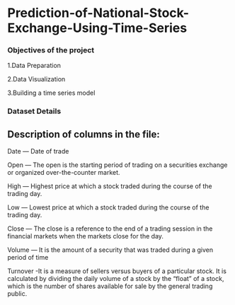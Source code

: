 # Prediction-of-National-Stock-Exchange-Using-Time-Series

### Objectives of the project
1.Data Preparation

2.Data Visualization

3.Building a time series model

### Dataset Details
## Description of columns in the file:
Date — Date of trade

Open — The open is the starting period of trading on a securities exchange or organized over-the-counter market.

High — Highest price at which a stock traded during the course of the trading day.

Low — Lowest price at which a stock traded during the course of the trading day.

Close — The close is a reference to the end of a trading session in the financial markets when the markets close for the day.

Volume — It is the amount of a security that was traded during a given period of time

Turnover -It is a measure of sellers versus buyers of a particular stock. It is calculated by dividing the daily volume of a stock by the “float” of a stock, which is the number of shares available for sale by the general trading public.
